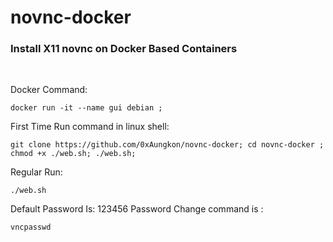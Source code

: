 # novnc-docker

<div>
  <h3>Install X11 novnc on Docker Based Containers</h3><br>
  <p>
    Docker Command:
      
    docker run -it --name gui debian ; 
    
  First Time Run command in linux shell: <br>
    
    git clone https://github.com/0xAungkon/novnc-docker; cd novnc-docker ; chmod +x ./web.sh; ./web.sh;
    
  
  Regular Run:<br> 
    
    ./web.sh
    
    
  

  Default Password Is: 123456 
  Password Change command is : 
    
    vncpasswd
    
  </p>
</div>

